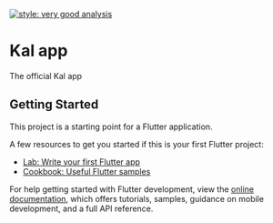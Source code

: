 [![style: very good analysis](https://img.shields.io/badge/style-very_good_analysis-B22C89.svg)](https://pub.dev/packages/very_good_analysis)

# Kal app

The official Kal app

## Getting Started

This project is a starting point for a Flutter application.

A few resources to get you started if this is your first Flutter project:

- [Lab: Write your first Flutter app](https://docs.flutter.dev/get-started/codelab)
- [Cookbook: Useful Flutter samples](https://docs.flutter.dev/cookbook)

For help getting started with Flutter development, view the
[online documentation](https://docs.flutter.dev/), which offers tutorials,
samples, guidance on mobile development, and a full API reference.
